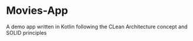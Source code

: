 # Movies-App
A demo app written in Kotlin following the CLean Architecture concept and SOLID principles
